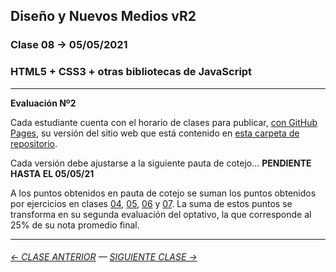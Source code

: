 ## Diseño y Nuevos Medios vR2

### Clase 08 → 05/05/2021

### HTML5 + CSS3 + otras bibliotecas de JavaScript

- - - - - - - - 

**Evaluación Nº2**

Cada estudiante cuenta con el horario de clases para publicar, [con GitHub Pages](https://docs.github.com/es/free-pro-team@latest/github/working-with-github-pages/configuring-a-publishing-source-for-your-github-pages-site), su versión del sitio web que está contenido en [esta carpeta de repositorio](https://profesorfaco.github.io/dno037-2021/clase-08/).

Cada versión debe ajustarse a la siguiente pauta de cotejo… **PENDIENTE HASTA EL 05/05/21** 

A los puntos obtenidos en pauta de cotejo se suman los puntos obtenidos por ejercicios en clases [04](https://github.com/profesorfaco/dno037-2021/tree/main/clase-04), [05](https://github.com/profesorfaco/dno037-2021/tree/main/clase-05), [06](https://github.com/profesorfaco/dno037-2021/tree/main/clase-06) y [07](https://github.com/profesorfaco/dno037-2021/tree/main/clase-07). La suma de estos puntos se transforma en su segunda evaluación del optativo, la que corresponde al 25% de su nota promedio final.

- - - - - - - - - - - - -

###### [← CLASE ANTERIOR](https://github.com/profesorfaco/dno037-2021/tree/main/clase-07) — [SIGUIENTE CLASE →](https://github.com/profesorfaco/dno037-2021/tree/main/clase-10)
